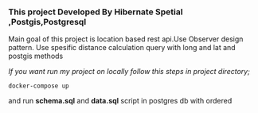 ### ****This project Developed By Hibernate Spetial ,Postgis,Postgresql****

Main goal of this project is location based rest api.Use Observer design pattern.
Use spesific distance calculation query with long and lat and postgis methods


_If you want run my project on locally follow this steps in project directory;_

`docker-compose up`

and run **schema.sql** and **data.sql** script in postgres db with ordered